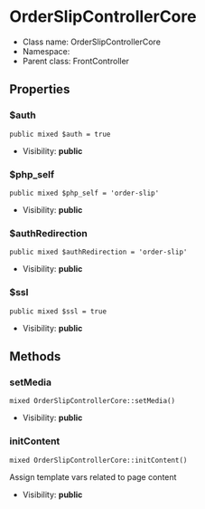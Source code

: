 OrderSlipControllerCore
===============






* Class name: OrderSlipControllerCore
* Namespace: 
* Parent class: FrontController





Properties
----------


### $auth

    public mixed $auth = true





* Visibility: **public**


### $php_self

    public mixed $php_self = 'order-slip'





* Visibility: **public**


### $authRedirection

    public mixed $authRedirection = 'order-slip'





* Visibility: **public**


### $ssl

    public mixed $ssl = true





* Visibility: **public**


Methods
-------


### setMedia

    mixed OrderSlipControllerCore::setMedia()





* Visibility: **public**




### initContent

    mixed OrderSlipControllerCore::initContent()

Assign template vars related to page content



* Visibility: **public**



